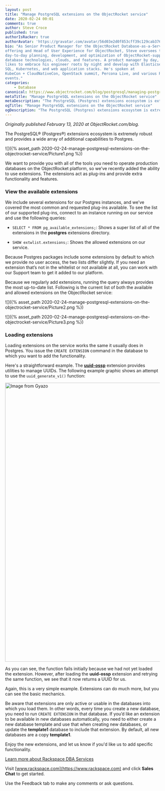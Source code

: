 ```yaml
---
layout: post
title: "Manage PostgreSQL extensions on the ObjectRocket service"
date: 2020-02-24 00:01
comments: true
author: Steve Croce
published: true
authorIsRacker: true
authorAvatar: 'https://gravatar.com/avatar/56d03e2d0f853cff39c129cab3761d49'
bio: "As Senior Product Manager for the ObjectRocket Database-as-a-Service
offering and Head of User Experience for ObjectRocket, Steve oversees the
day-to-day planning, development, and optimization of ObjectRocket-supported
database technologies, clouds, and features. A product manager by day, he still
likes to embrace his engineer roots by night and develop with Elasticsearch,
SQL, Kubernetes, and web application stacks. He's spoken at
KubeCon + CloudNativeCon, OpenStack summit, Percona Live, and various Rackspace
events."
categories:
    - Database
canonical: https://www.objectrocket.com/blog/postgresql/managing-postgresql-extensions-on-the-objectrocket-service/
metaTitle: "Manage PostgreSQL extensions on the ObjectRocket service"
metaDescription: "The PostgreSQL (Postgres) extensions ecosystem is extremely robust and provides a wide array of additional capabilities to Postgres."
ogTitle: "Manage PostgreSQL extensions on the ObjectRocket service"
ogDescription: "The PostgreSQL (Postgres) extensions ecosystem is extremely robust and provides a wide array of additional capabilities to Postgres."
---
```


*Originally published February 13, 2020 at ObjectRocket.com/blog.*

The PostgreSQL&reg; (Postgres&reg;) extensions ecosystem is extremely robust and provides
a wide array of additional capabilities to Postgres.

<!-- more -->

![]({% asset_path 2020-02-24-manage-postgresql-extensions-on-the-objectrocket-service/Picture1.png %})

We want to provide you with all of the tools you need to operate production
databases on the ObjectRocket platform, so we’ve recently added the ability to
use extensions. The extensions act as plug-ins and provide extra functionality
and features.

### View the available extensions

We include several extensions for our Postgres instances, and we’ve covered the
most common and requested plug-ins available. To see the list of our supported
plug-ins, connect to an instance running on our service and use the following
queries:

- ``SELECT * FROM pg_available_extensions;``: Shows a super list of all of the
  extensions in the **postgres** extensions directory.

- ``SHOW extwlist.extensions;``: Shows the allowed extensions on our service.

Because Postgres packages include some extensions by default to which we
provide no user access, the two lists differ slightly. If you need an
extension that’s not in the whitelist or not available at all, you can work
with our Support team to get it added to our platform.

Because we regularly add extensions, running the query always provides the most
up-to-date list. Following is the current list of both the available and allowed
extensions on the ObjectRocket service:

![]({% asset_path 2020-02-24-manage-postgresql-extensions-on-the-objectrocket-service/Picture2.png %})

![]({% asset_path 2020-02-24-manage-postgresql-extensions-on-the-objectrocket-service/Picture3.png %})

### Loading extensions

Loading extensions on the service works the same it usually does in Postgres.
You issue the ``CREATE EXTENSION`` command in the database to which you want to
add the functionality.

Here's a straightforward example. The
**[uuid-ossp](https://www.postgresql.org/docs/current/uuid-ossp.html)**
extension provides utilities to manage UUIDs. The following example graphic
shows an attempt to use the ``uuid_generate_v1()`` function:

<a href="https://gyazo.com/19fc91c4582462e9296ada60b4a546fb"><img src="https://i.gyazo.com/19fc91c4582462e9296ada60b4a546fb.gif" alt="Image from Gyazo" width="908" /></a>

As you can see, the function fails initially because we had not yet loaded
the extension. However, after loading the **uuid-ossp** extension and retrying
the same function, we see that it now returns a UUID for us.

Again, this is a very simple example. Extensions can do much more,
but you can see the basic mechanics.

Be aware that extensions are only active or usable in the databases into which
you load them. In other words, every time you create a new database, you need
to run ``CREATE EXTENSION`` in that database. If you’d like an extension to be
available in new databases automatically, you need to either create a new database
template and use that when creating new databases, or update the **template1**
database to include that extension. By default, all new databases are a copy
**template1**.

Enjoy the new extensions, and let us know if you'd like us to add specific
functionality.

<a class="cta purple" id="cta" href="https://www.rackspace.com/data/dba-services">Learn more about Rackspace DBA Services</a>

Visit [www.rackspace.com](https://www.rackspace.com) and click **Sales Chat**
to get started.

Use the Feedback tab to make any comments or ask questions.

